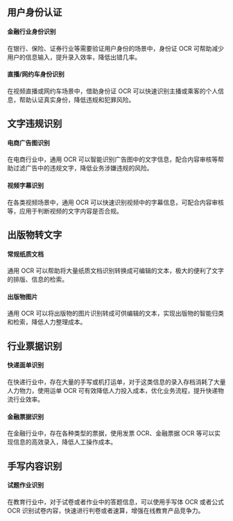 ## 用户身份认证
#### 金融行业身份识别
在银行、保险、证券行业等需要验证用户身份的场景中，身份证 OCR 可帮助减少用户的信息输入，提升录入效率，降低出错几率。

#### 直播/网约车身份识别
在视频直播或网约车场景中，借助身份证 OCR 可以快速识别主播或乘客的个人信息，帮助认证真实身份，降低违规和犯罪风险。

## 文字违规识别
#### 电商广告图识别
在电商行业中，通用 OCR 可以智能识别广告图中的文字信息，配合内容审核等帮助过滤广告中的违规文字，降低业务涉嫌违规的风险。

#### 视频字幕识别
在各类视频场景中，通用 OCR 可以快速识别视频中的字幕信息，可配合内容审核等，应用于判断视频的文字内容是否合规。

## 出版物转文字
#### 常规纸质文档 
通用 OCR 可以帮助将大量纸质文档识别转换成可编辑的文本，极大的便利了文字的排版、信息的检索。

#### 出版物图片
通用 OCR 可以将出版物的图片识别转成可供编辑的文本，实现出版物的智能归类和检索，降低人力整理成本。

## 行业票据识别
#### 快递面单识别
在快递行业中，存在大量的手写或机打运单，对于这类信息的录入存档消耗了大量人力物力，使用运单 OCR 可有效降低人力投入成本，优化业务流程，提升快递物流行业效率。

#### 金融票据识别
在金融行业中，存在各种类型的票据，使用发票 OCR、金融票据 OCR 等可以实现信息的高效录入，降低人工操作成本。

## 手写内容识别
#### 试题作业识别
在教育行业中，对于试卷或者作业中的答题信息，可以使用手写体 OCR 或者公式 OCR 识别试卷内容，快速进行判卷或者速算，增强在线教育产品竞争力。
